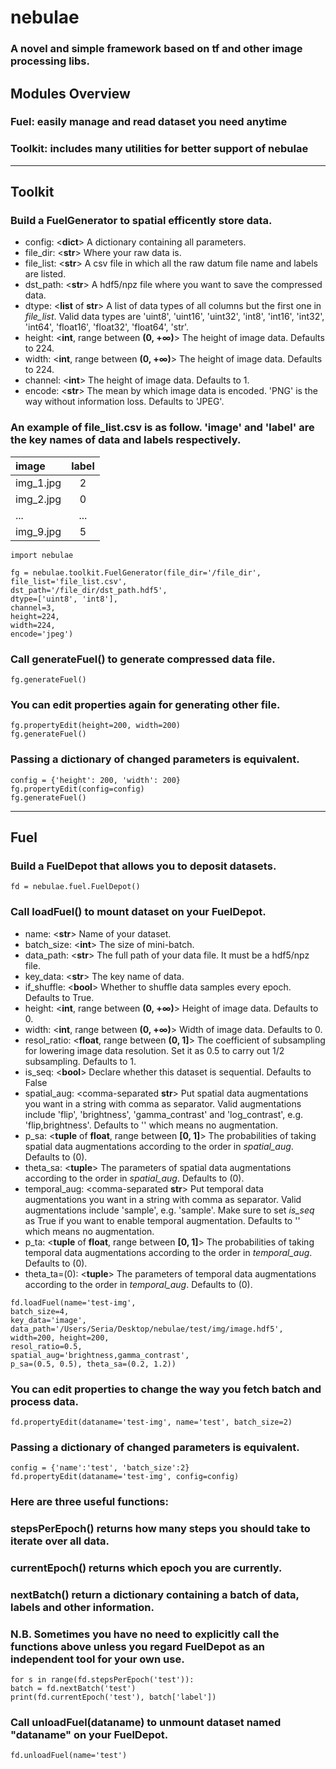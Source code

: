 # nebulae
### A novel and simple framework based on tf and other image processing libs.
## Modules Overview
### Fuel: easily manage and read dataset you need anytime
### Toolkit: includes many utilities for better support of nebulae
---
## Toolkit
### Build a FuelGenerator to spatial efficently store data.
- config: <**dict**> A dictionary containing all parameters.
- file_dir: <**str**> Where your raw data is.
- file_list: <**str**> A csv file in which all the raw datum file name and labels are listed.
- dst_path: <**str**> A hdf5/npz file where you want to save the compressed data.
- dtype: <**list** of **str**> A list of data types of all columns but the first one in *file_list*. Valid data types are 'uint8', 'uint16', 'uint32', 'int8', 'int16', 'int32', 'int64', 'float16', 'float32', 'float64', 'str'.
- height: <**int**, range between **(0, +∞)**> The height of image data. Defaults to 224.
- width: <**int**, range between **(0, +∞)**> The height of image data. Defaults to 224.
- channel: <**int**> The height of image data. Defaults to 1.
- encode: <**str**> The mean by which image data is encoded. 'PNG' is the way without information loss. Defaults to 'JPEG'.
### An example of file_list.csv is as follow. 'image' and 'label' are the key names of data and labels respectively.
image|label
:----|:---:
img_1.jpg|2|
img_2.jpg|0|
...|...|
img_9.jpg|5|
```
import nebulae

fg = nebulae.toolkit.FuelGenerator(file_dir='/file_dir',
file_list='file_list.csv',
dst_path='/file_dir/dst_path.hdf5',
dtype=['uint8', 'int8'],
channel=3,
height=224,
width=224,
encode='jpeg')
```
### Call generateFuel() to generate compressed data file.
```
fg.generateFuel()
```
### You can edit properties again for generating other file.
```
fg.propertyEdit(height=200, width=200)
fg.generateFuel()
```
### Passing a dictionary of changed parameters is equivalent.
```
config = {'height': 200, 'width': 200}
fg.propertyEdit(config=config)
fg.generateFuel()
```
---
## Fuel
### Build a FuelDepot that allows you to deposit datasets.
```
fd = nebulae.fuel.FuelDepot()
```
### Call loadFuel() to mount dataset on your FuelDepot.
- name: <**str**> Name of your dataset.
- batch_size: <**int**> The size of mini-batch.
- data_path: <**str**> The full path of your data file. It must be a hdf5/npz file.
- key_data: <**str**> The key name of data.
- if_shuffle: <**bool**> Whether to shuffle data samples every epoch. Defaults to True.
- height: <**int**, range between **(0, +∞)**> Height of image data. Defaults to 0.
- width: <**int**, range between **(0, +∞)**> Width of image data. Defaults to 0.
- resol_ratio: <**float**, range between **(0, 1]**> The coefficient of subsampling for lowering image data resolution. Set it as 0.5 to carry out 1/2 subsampling. Defaults to 1.
- is_seq: <**bool**> Declare whether this dataset is sequential. Defaults to False
- spatial_aug: <comma-separated **str**> Put spatial data augmentations you want in a string with comma as separator. Valid augmentations include 'flip', 'brightness', 'gamma_contrast' and 'log_contrast', e.g. 'flip,brightness'. Defaults to '' which means no augmentation.
- p_sa: <**tuple** of **float**, range between **[0, 1]**> The probabilities of taking spatial data augmentations according to the order in *spatial_aug*. Defaults to (0).
- theta_sa: <**tuple**> The parameters of spatial data augmentations according to the order in *spatial_aug*. Defaults to (0).
- temporal_aug: <comma-separated **str**> Put temporal data augmentations you want in a string with comma as separator. Valid augmentations include 'sample', e.g. 'sample'. Make sure to set *is_seq* as True if you want to enable temporal augmentation. Defaults to '' which means no augmentation.
- p_ta: <**tuple** of **float**, range between **[0, 1]**> The probabilities of taking temporal data augmentations according to the order in *temporal_aug*. Defaults to (0).
- theta_ta=(0): <**tuple**> The parameters of temporal data augmentations according to the order in *temporal_aug*. Defaults to (0).
```
fd.loadFuel(name='test-img',
batch_size=4,
key_data='image',
data_path='/Users/Seria/Desktop/nebulae/test/img/image.hdf5',
width=200, height=200,
resol_ratio=0.5,
spatial_aug='brightness,gamma_contrast',
p_sa=(0.5, 0.5), theta_sa=(0.2, 1.2))
```
### You can edit properties to change the way you fetch batch and process data.
```
fd.propertyEdit(dataname='test-img', name='test', batch_size=2)
```
### Passing a dictionary of changed parameters is equivalent.
```
config = {'name':'test', 'batch_size':2}
fd.propertyEdit(dataname='test-img', config=config)
```
### Here are three useful functions:
### stepsPerEpoch() returns how many steps you should take to iterate over all data.
### currentEpoch() returns which epoch you are currently.
### nextBatch() return a dictionary containing a batch of data, labels and other information.
### **N.B.** Sometimes you have no need to explicitly call the functions above unless you regard FuelDepot as an independent tool for your own use.
```
for s in range(fd.stepsPerEpoch('test')):
batch = fd.nextBatch('test')
print(fd.currentEpoch('test'), batch['label'])
```
### Call unloadFuel(dataname) to unmount dataset named "dataname" on your FuelDepot.
```
fd.unloadFuel(name='test')
```
